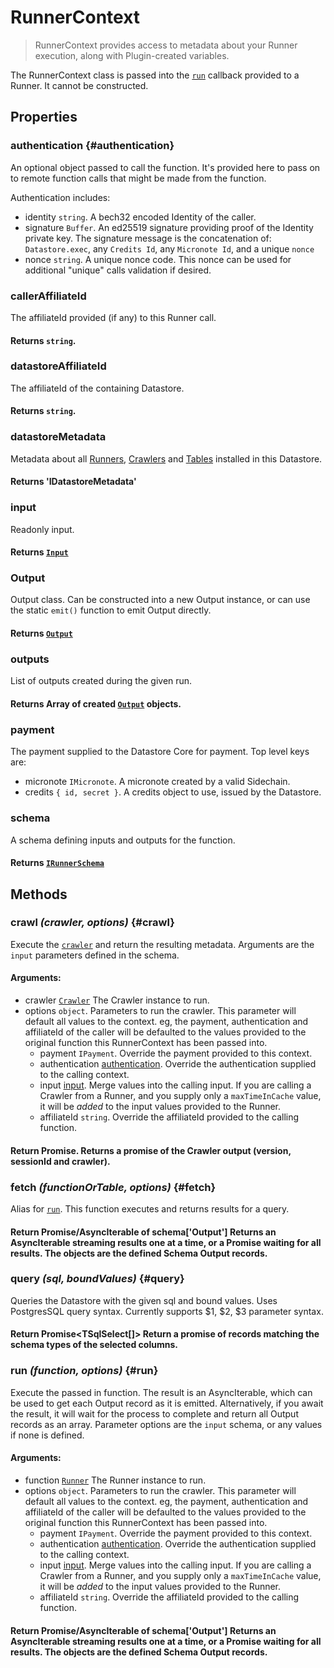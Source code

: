 # RunnerContext

> RunnerContext provides access to metadata about your Runner execution, along with Plugin-created variables.

The RunnerContext class is passed into the [`run`](./function#constructor) callback provided to a Runner. It cannot be constructed.

## Properties

### authentication {#authentication}

An optional object passed to call the function. It's provided here to pass on to remote function calls that might be made from the function.

Authentication includes:

- identity `string`. A bech32 encoded Identity of the caller.
- signature `Buffer`. An ed25519 signature providing proof of the Identity private key. The signature message is the concatenation of: `Datastore.exec`, any `Credits Id`, any `Micronote Id`, and a unique `nonce`
- nonce `string`. A unique nonce code. This nonce can be used for additional "unique" calls validation if desired.

### callerAffiliateId

The affiliateId provided (if any) to this Runner call.

#### **Returns** `string`.

### datastoreAffiliateId

The affiliateId of the containing Datastore.

#### **Returns** `string`.

### datastoreMetadata

Metadata about all [Runners](./function.md), [Crawlers](./crawler.md) and [Tables](./table.md) installed in this Datastore.

#### **Returns** 'IDatastoreMetadata'

### input

Readonly input.

#### **Returns** [`Input`](./input.md)

### Output

Output class. Can be constructed into a new Output instance, or can use the static `emit()` function to emit Output directly.

#### **Returns** [`Output`](./output.md)

### outputs

List of outputs created during the given run.

#### **Returns** Array of created [`Output`](./output.md) objects.

### payment

The payment supplied to the Datastore Core for payment. Top level keys are:

- micronote `IMicronote`. A micronote created by a valid Sidechain.
- credits `{ id, secret }`. A credits object to use, issued by the Datastore.

### schema

A schema defining inputs and outputs for the function.

#### **Returns** [`IRunnerSchema`](../advanced/function-schemas.md)

## Methods

### crawl _(crawler, options)_ {#crawl}

Execute the [`crawler`](./crawler.md) and return the resulting metadata. Arguments are the `input` parameters defined in the schema.

#### **Arguments**:

- crawler [`Crawler`](./crawler.md) The Crawler instance to run.
- options `object`. Parameters to run the crawler. This parameter will default all values to the context. eg, the payment, authentication and affiliateId of the caller will be defaulted to the values provided to the original function this RunnerContext has been passed into.
  - payment `IPayment`. Override the payment provided to this context.
  - authentication [authentication](#authentication). Override the authentication supplied to the calling context.
  - input [input](#input). Merge values into the calling input. If you are calling a Crawler from a Runner, and you supply only a `maxTimeInCache` value, it will be _added_ to the input values provided to the Runner.
  - affiliateId `string`. Override the affiliateId provided to the calling function.

#### Return Promise<ICrawlerOutputSchema>. Returns a promise of the Crawler output (version, sessionId and crawler).

### fetch _(functionOrTable, options)_ {#fetch}

Alias for [`run`](#run). This function executes and returns results for a query.


#### Return Promise/AsyncIterable of schema['Output'] Returns an AsyncIterable streaming results one at a time, or a Promise waiting for all results. The objects are the defined Schema Output records.

### query _(sql, boundValues)_ {#query}

Queries the Datastore with the given sql and bound values. Uses PostgresSQL query syntax. Currently supports $1, $2, $3 parameter syntax.

#### Return Promise<TSqlSelect[]> Return a promise of records matching the schema types of the selected columns.  

### run _(function, options)_ {#run}

Execute the passed in function. The result is an AsyncIterable, which can be used to get each Output record as it is emitted. Alternatively, if you await the result, it will wait for the process to complete and return all Output records as an array. Parameter options are the `input` schema, or any values if none is defined.

#### **Arguments**:

- function [`Runner`](./function.md) The Runner instance to run.
- options `object`. Parameters to run the crawler. This parameter will default all values to the context. eg, the payment, authentication and affiliateId of the caller will be defaulted to the values provided to the original function this RunnerContext has been passed into.
    - payment `IPayment`. Override the payment provided to this context.
    - authentication [authentication](#authentication). Override the authentication supplied to the calling context.
    - input [input](#input). Merge values into the calling input. If you are calling a Crawler from a Runner, and you supply only a `maxTimeInCache` value, it will be _added_ to the input values provided to the Runner.
    - affiliateId `string`. Override the affiliateId provided to the calling function.

#### Return Promise/AsyncIterable of schema['Output'] Returns an AsyncIterable streaming results one at a time, or a Promise waiting for all results. The objects are the defined Schema Output records.
